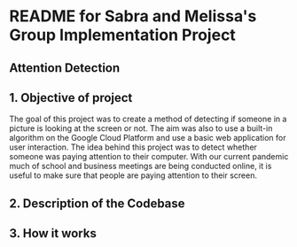 # README for Sabra and Melissa's Group Implementation Project

## Attention Detection

## 1. Objective of project
The goal of this project was to create a method of detecting if someone in a picture is looking at the screen or not. The aim was also to use a built-in algorithm on the Google Cloud Platform and use a basic web application for user interaction. 
The idea behind this project was to detect whether someone was paying attention to their computer. With our current pandemic much of school and business meetings are being conducted online, it is useful to make sure that people are paying attention to their screen.

## 2. Description of the Codebase


## 3. How it works
